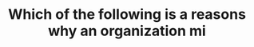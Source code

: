 ---
layout: all-exams
title: "Which of the following is a reasons why an organization mi"
blurb: "All of the options listed here, the only valid reason to choose an on-premises deployment would be regulatory compliance rules. Some countries and pro"
quid: 77
---